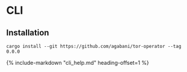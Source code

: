 # CLI

## Installation

```
cargo install --git https://github.com/agabani/tor-operator --tag 0.0.0
```

{%
   include-markdown "cli_help.md"
   heading-offset=1
%}
